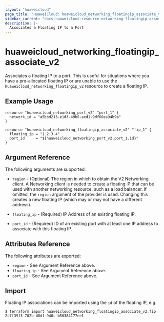 ```yaml
---
layout: "huaweicloud"
page_title: "HuaweiCloud: huaweicloud_networking_floatingip_associate_v2"
sidebar_current: "docs-huaweicloud-resource-networking-floatingip-associate-v2"
description: |-
  Associates a Floating IP to a Port
---
```


# huaweicloud\_networking\_floatingip\_associate_v2

Associates a floating IP to a port. This is useful for situations
where you have a pre-allocated floating IP or are unable to use the
`huaweicloud_networking_floatingip_v2` resource to create a floating IP.

## Example Usage

```hcl
resource "huaweicloud_networking_port_v2" "port_1" {
  network_id = "a5bbd213-e1d3-49b6-aed1-9df60ea94b9a"
}

resource "huaweicloud_networking_floatingip_associate_v2" "fip_1" {
  floating_ip = "1.2.3.4"
  port_id     = "${huaweicloud_networking_port_v2.port_1.id}"
}
```

## Argument Reference

The following arguments are supported:

* `region` - (Optional) The region in which to obtain the V2 Networking client.
    A Networking client is needed to create a floating IP that can be used with
    another networking resource, such as a load balancer. If omitted, the
    `region` argument of the provider is used. Changing this creates a new
    floating IP (which may or may not have a different address).

* `floating_ip` - (Required) IP Address of an existing floating IP.

* `port_id` - (Required) ID of an existing port with at least one IP address to
    associate with this floating IP.

## Attributes Reference

The following attributes are exported:

* `region` - See Argument Reference above.
* `floating_ip` - See Argument Reference above.
* `port_id` - See Argument Reference above.

## Import

Floating IP associations can be imported using the `id` of the floating IP, e.g.

```
$ terraform import huaweicloud_networking_floatingip_associate_v2.fip 2c7f39f3-702b-48d1-940c-b50384177ee1
```
